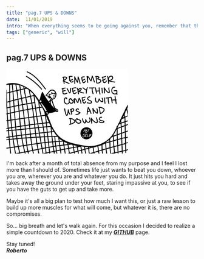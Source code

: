 ```yaml
---
title: "pag.7 UPS & DOWNS"
date:  11/01/2019
intro: "When everything seems to be going against you, remember that the airplane takes off against the wind, not with it. - Henry Ford"
tags: ["generic", "will"]
---
```


## pag.7 UPS & DOWNS

![mind](../images/blogups.jpg)

I'm back after a month of total absence from my purpose and I feel I lost more than I should of. Sometimes life just wants to beat you down, whoever you are, wherever you are and whatever you do. It just hits you hard and takes away the ground under your feet, staring impassive at you, to see if you have the guts to get up and take more.

Maybe it's all a big plan to test how much I want this, or just a raw lesson to build up more muscles for what will come, but whatever it is, there are no compromises. 

So... big breath and let's walk again.
For this occasion I decided to realize a simple countdown to 2020. Check it at my ***[GITHUB](https://github.com/RobertoCastelli)*** page.

Stay tuned!   
***Roberto***